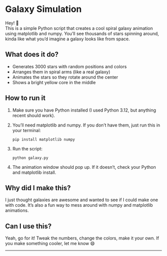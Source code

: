 # Galaxy Simulation

Hey! 👋  
This is a simple Python script that creates a cool spiral galaxy animation using matplotlib and numpy. You’ll see thousands of stars spinning around, kinda like what you’d imagine a galaxy looks like from space.

## What does it do?

- Generates 3000 stars with random positions and colors
- Arranges them in spiral arms (like a real galaxy)
- Animates the stars so they rotate around the center
- Shows a bright yellow core in the middle

## How to run it

1. Make sure you have Python installed (I used Python 3.12, but anything recent should work).
2. You’ll need matplotlib and numpy. If you don’t have them, just run this in your terminal:

   ```
   pip install matplotlib numpy
   ```

3. Run the script:

   ```
   python galaxy.py
   ```

4. The animation window should pop up. If it doesn’t, check your Python and matplotlib install.

## Why did I make this?

I just thought galaxies are awesome and wanted to see if I could make one with code. It’s also a fun way to mess around with numpy and matplotlib animations.

## Can I use this?

Yeah, go for it! Tweak the numbers, change the colors, make it your own. If you make something cooler, let me know 😄

---
